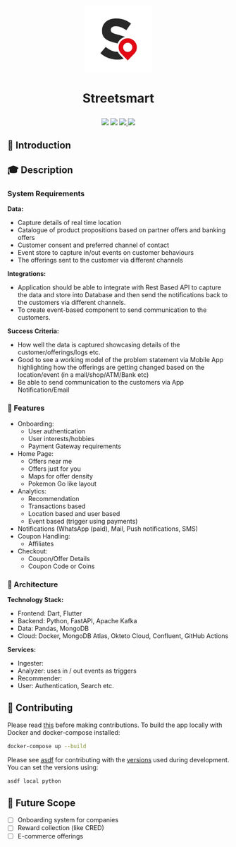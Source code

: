 <p align='center'>
<img width="30%" src='./docs/images/logo.png'>
</p>
<h1>
<p align='center'>
Streetsmart
</p>
</h1>

<p align='center'>
<img src="https://github.com/amal-thundiyil/streetsmart/actions/workflows/actions.yml/badge.svg">
<img src="https://github.com/amal-thundiyil/streetsmart/actions/workflows/deploy.yml/badge.svg">
<a href="https://github.com/amal-thundiyil/streetsmart/blob/main/LICENSE"><img src="https://img.shields.io/badge/License-MIT-green.svg" > </a>
<img src="https://visitor-badge.laobi.icu/badge?page_id=amal-thundiyil.streetsmart">

## 📌 Introduction



## 🎓 Description

### System Requirements

**Data:**
- Capture details of real time location
- Catalogue of product propositions based on partner offers and banking offers
- Customer consent and preferred channel of contact
- Event store to capture in/out events on customer behaviours
- The offerings sent to the customer via different channels

**Integrations:**
- Application should be able to integrate with Rest Based API to capture the data and store into Database and then send the notifications back to the customers via different channels.
- To create event-based component to send communication to the customers.
 
**Success Criteria:**
- How well the data is captured showcasing details of the customer/offerings/logs etc.
- Good to see a working model of the problem statement via Mobile App highlighting how the offerings are getting changed based on the location/event (in a mall/shop/ATM/Bank etc)
- Be able to send communication to the customers via App Notification/Email

### 🌟 Features
- Onboarding:
  - User authentication
  - User interests/hobbies
  - Payment Gateway requirements
- Home Page:
  - Offers near me
  - Offers just for you
  - Maps for offer density
  - Pokemon Go like layout
- Analytics:
  - Recommendation
  - Transactions based
  - Location based and user based
  - Event based (trigger using payments)
- Notifications (WhatsApp (paid), Mail, Push notifications, SMS)
- Coupon Handling:
  - Affiliates
- Checkout:
  - Coupon/Offer Details
  - Coupon Code or Coins

### 🏰 Architecture

**Technology Stack:** 
- Frontend: Dart, Flutter
- Backend: Python, FastAPI, Apache Kafka
- Data: Pandas, MongoDB
- Cloud: Docker, MongoDB Atlas, Okteto Cloud, Confluent, GitHub Actions

**Services:**
- Ingester:
- Analyzer: uses in / out events as triggers 
- Recommender: 
- User: Authentication, Search etc.

## 🙏 Contributing

Please read [this](CONTRIBUTING.md) before making contributions. To build the app locally with Docker and docker-compose installed:

```sh
docker-compose up --build
```

Please see [asdf](https://asdf-vm.com/guide/getting-started.html#local) for contributing with the [versions](.tool-versions) used during development. You can set the versions using:
```sh
asdf local python
```

## 📝 Future Scope

- [ ] Onboarding system for companies
- [ ] Reward collection (like CRED)
- [ ] E-commerce offerings
